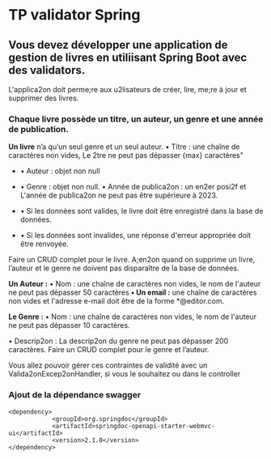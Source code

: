 # TP validator Spring #



## Vous devez développer une application de gestion de livres en utiliisant Spring Boot avec des validators. 

L'applica2on doit perme;re aux u2lisateurs de créer, lire, me;re à jour et supprimer des
livres.

### Chaque livre possède un titre, un auteur, un genre et une année de publication.

**Un livre** n’a qu’un seul genre et un seul auteur.
• Titre : une chaîne de caractères non vides, Le 2tre ne peut pas dépasser {max}
caractères"

- • Auteur : objet non null
- • Genre : objet non null.
• Année de publica2on : un en2er posi2f et L'année de publica2on ne peut pas être
supérieure à 2023.

- • Si les données sont valides, le livre doit être enregistré dans la base de données.

- • Si les données sont invalides, une réponse d'erreur appropriée doit être renvoyée.

Faire un CRUD complet pour le livre. A;en2on quand on supprime un livre, l’auteur et le
genre ne doivent pas disparaître de la base de données.

**Un Auteur :**
• Nom : une chaîne de caractères non vides, le nom de l'auteur ne peut pas dépasser
50 caractères
**• Un email :** une chaîne de caractères non vides et l'adresse e-mail doit être de la forme
*@editor.com.

**Le Genre :**
• Nom : une chaîne de caractères non vides, le nom de l'auteur ne peut pas dépasser
10 caractères.

• Descrip2on : La descrip2on du genre ne peut pas dépasser 200 caractères.
Faire un CRUD complet pour le genre et l’auteur.

Vous allez pouvoir gérer ces contraintes de validité avec un Valida2onExcep2onHandler, si
vous le souhaitez ou dans le controller

### Ajout de la dépendance swagger ###

```
<dependency>
			<groupId>org.springdoc</groupId>
			<artifactId>springdoc-openapi-starter-webmvc-ui</artifactId>
			<version>2.1.0</version>
</dependency>


